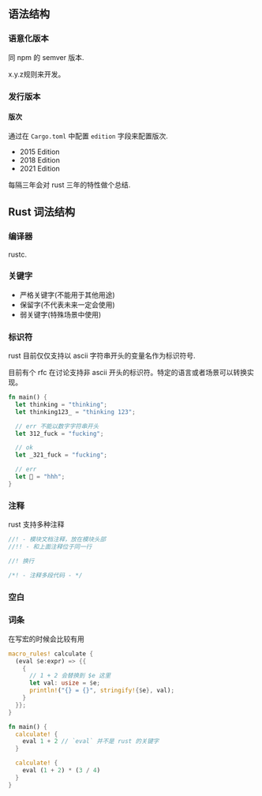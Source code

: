 ## 语法结构

### 语意化版本

同 npm 的 semver 版本.

x.y.z规则来开发。

### 发行版本

#### 版次

通过在 `Cargo.toml` 中配置 `edition` 字段来配置版次.

- 2015 Edition
- 2018 Edition
- 2021 Edition

每隔三年会对 rust 三年的特性做个总结.

## Rust 词法结构

### 编译器

rustc.

### 关键字

- 严格关键字(不能用于其他用途)
- 保留字(不代表未来一定会使用)
- 弱关键字(特殊场景中使用)


### 标识符

rust 目前仅仅支持以 ascii 字符串开头的变量名作为标识符号.

目前有个 rfc 在讨论支持非 ascii 开头的标识符。特定的语言或者场景可以转换实现。

```rust
fn main() {
  let thinking = "thinking";
  let thinking123_ = "thinking 123";

  // err 不能以数字字符串开头
  let 312_fuck = "fucking";

  // ok
  let _321_fuck = "fucking";

  // err
  let 🤔 = "hhh";
}
```

### 注释

rust 支持多种注释

```rust
//! - 模块文档注释，放在模块头部
//!! - 和上面注释位于同一行

//! 换行

/*! - 注释多段代码 - */
```


### 空白

### 词条

在写宏的时候会比较有用

```rust
macro_rules! calculate {
  (eval $e:expr) => {{
    {
      // 1 + 2 会替换到 $e 这里
      let val: usize = $e;
      println!("{} = {}", stringify!{$e}, val);
    }
  }};
}

fn main() {
  calculate! {
    eval 1 + 2 // `eval` 并不是 rust 的关键字
  }

  calculate! {
    eval (1 + 2) * (3 / 4)
  }
}
```

